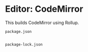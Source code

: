 # Editor: CodeMirror

This builds CodeMirror using Rollup.

`package.json`

```json
```

`package-lock.json`

```json
```

